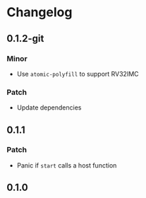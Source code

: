 # Changelog

## 0.1.2-git

### Minor

- Use `atomic-polyfill` to support RV32IMC

### Patch

- Update dependencies

## 0.1.1

### Patch

- Panic if `start` calls a host function

## 0.1.0

<!-- Update PR number to skip CHANGELOG.md test: #0 -->
